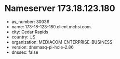 # Nameserver 173.18.123.180

* as_number: 30036
* name: 173-18-123-180.client.mchsi.com.
* city: Cedar Rapids
* country: US
* organization: MEDIACOM-ENTERPRISE-BUSINESS
* version: dnsmasq-pi-hole-2.86
* dnssec: false
